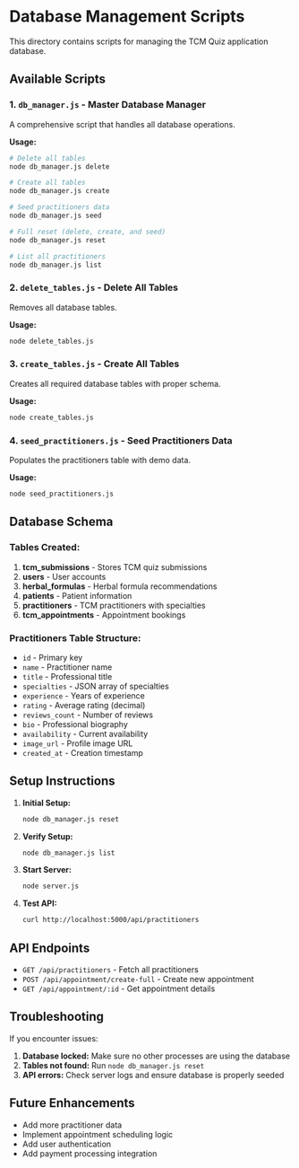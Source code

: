 # Database Management Scripts

This directory contains scripts for managing the TCM Quiz application database.

## Available Scripts

### 1. `db_manager.js` - Master Database Manager
A comprehensive script that handles all database operations.

**Usage:**
```bash
# Delete all tables
node db_manager.js delete

# Create all tables
node db_manager.js create

# Seed practitioners data
node db_manager.js seed

# Full reset (delete, create, and seed)
node db_manager.js reset

# List all practitioners
node db_manager.js list
```

### 2. `delete_tables.js` - Delete All Tables
Removes all database tables.

**Usage:**
```bash
node delete_tables.js
```

### 3. `create_tables.js` - Create All Tables
Creates all required database tables with proper schema.

**Usage:**
```bash
node create_tables.js
```

### 4. `seed_practitioners.js` - Seed Practitioners Data
Populates the practitioners table with demo data.

**Usage:**
```bash
node seed_practitioners.js
```

## Database Schema

### Tables Created:

1. **tcm_submissions** - Stores TCM quiz submissions
2. **users** - User accounts
3. **herbal_formulas** - Herbal formula recommendations
4. **patients** - Patient information
5. **practitioners** - TCM practitioners with specialties
6. **tcm_appointments** - Appointment bookings

### Practitioners Table Structure:
- `id` - Primary key
- `name` - Practitioner name
- `title` - Professional title
- `specialties` - JSON array of specialties
- `experience` - Years of experience
- `rating` - Average rating (decimal)
- `reviews_count` - Number of reviews
- `bio` - Professional biography
- `availability` - Current availability
- `image_url` - Profile image URL
- `created_at` - Creation timestamp

## Setup Instructions

1. **Initial Setup:**
   ```bash
   node db_manager.js reset
   ```

2. **Verify Setup:**
   ```bash
   node db_manager.js list
   ```

3. **Start Server:**
   ```bash
   node server.js
   ```

4. **Test API:**
   ```bash
   curl http://localhost:5000/api/practitioners
   ```

## API Endpoints

- `GET /api/practitioners` - Fetch all practitioners
- `POST /api/appointment/create-full` - Create new appointment
- `GET /api/appointment/:id` - Get appointment details

## Troubleshooting

If you encounter issues:

1. **Database locked:** Make sure no other processes are using the database
2. **Tables not found:** Run `node db_manager.js reset`
3. **API errors:** Check server logs and ensure database is properly seeded

## Future Enhancements

- Add more practitioner data
- Implement appointment scheduling logic
- Add user authentication
- Add payment processing integration
